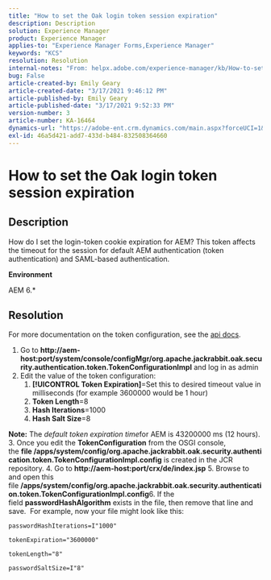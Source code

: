 ```yaml
---
title: "How to set the Oak login token session expiration"
description: Description
solution: Experience Manager
product: Experience Manager
applies-to: "Experience Manager Forms,Experience Manager"
keywords: "KCS"
resolution: Resolution
internal-notes: "From: helpx.adobe.com/experience-manager/kb/How-to-set-token-session-expiration-AEM.html"
bug: False
article-created-by: Emily Geary
article-created-date: "3/17/2021 9:46:12 PM"
article-published-by: Emily Geary
article-published-date: "3/17/2021 9:52:33 PM"
version-number: 3
article-number: KA-16464
dynamics-url: "https://adobe-ent.crm.dynamics.com/main.aspx?forceUCI=1&pagetype=entityrecord&etn=knowledgearticle&id=1f76a130-6a87-eb11-a812-000d3a593216"
exl-id: 46a5d421-add7-433d-b484-832508364660
---
```

# How to set the Oak login token session expiration

## Description


How do I set the login-token cookie expiration for AEM? This token affects the timeout for the session for default AEM authentication (token authentication) and SAML-based authentication.

<b>Environment</b>

AEM 6.\*




## Resolution


For more documentation on the token configuration, see the [api docs](https://jackrabbit.apache.org/oak/docs/apidocs/org/apache/jackrabbit/oak/security/authentication/token/TokenConfigurationImpl.html).

1. Go to <b>http://aem-host:port/system/console/configMgr/org.apache.jackrabbit.oak.security.authentication.token.TokenConfigurationImpl</b> and log in as admin
2. Edit the value of the token configuration:
   1. <b>[!UICONTROL Token Expiration]</b>=Set this to desired timeout value in milliseconds (for example 3600000 would be 1 hour)
   2. <b>Token Length</b>=8
   3. <b>Hash Iterations</b>=1000
   4. <b>Hash Salt Size</b>=8

<b>Note:</b> The *default token expiration time*for AEM is 43200000 ms (12 hours).
&#x200B;3. Once you edit the <b>TokenConfiguration</b> from the OSGI console, the <b>file /apps/system/config/org.apache.jackrabbit.oak.security.authentication.token.TokenConfigurationImpl.config</b> is created in the JCR repository.
&#x200B;4. Go to <b>http://aem-host:port/crx/de/index.jsp</b>
&#x200B;5. Browse to and open this file <b>/apps/system/config/org.apache.jackrabbit.oak.security.authentication.token.TokenConfigurationImpl.config</b>
&#x200B;6. If the field <b>passwordHashAlgorithm</b> exists in the file, then remove that line and save.  For example, now your file might look like this:

    passwordHashIterations=I"1000"
    
    tokenExpiration="3600000"
    
    tokenLength="8"
    
    passwordSaltSize=I"8"
    
